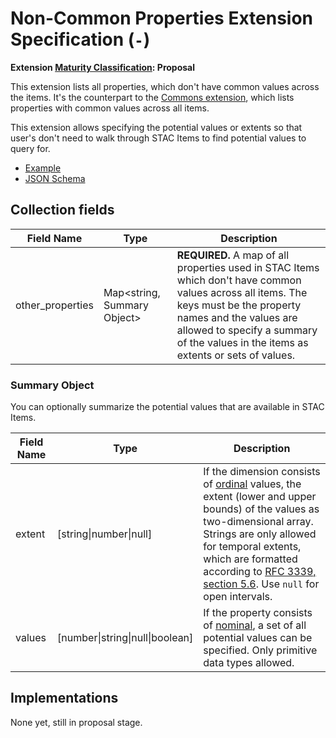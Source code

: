# Non-Common Properties Extension Specification (`-`)

**Extension [Maturity Classification](../README.md#extension-maturity): Proposal**

This extension lists all properties, which don't have common values across the items. It's the counterpart to the [Commons extension](../commons/), which lists properties with common values across all items.

This extension allows specifying the potential values or extents so that user's don't need to walk through STAC Items to find potential values to query for. 

- [Example](example.json)
- [JSON Schema](schema.json)

## Collection fields

| Field Name       | Type                        | Description                                                  |
| ---------------- | --------------------------- | ------------------------------------------------------------ |
| other_properties | Map<string, Summary Object> | **REQUIRED.** A map of all properties used in STAC Items which don't have common values across all items. The keys must be the property names and the values are allowed to specify a summary of the values in the items as extents or sets of values. |

### Summary Object

You can optionally summarize the potential values that are available in STAC Items. 

| Field Name | Type                            | Description |
| ---------- | ------------------------------- | ----------- |
| extent     | [string\|number\|null]          | If the dimension consists of [ordinal](https://en.wikipedia.org/wiki/Level_of_measurement#Ordinal_scale) values, the extent (lower and upper bounds) of the values as two-dimensional array. Strings are only allowed for temporal extents, which are formatted according to [RFC 3339, section 5.6](https://tools.ietf.org/html/rfc3339#section-5.6). Use `null` for open intervals. |
| values     | [number\|string\|null\|boolean] | If the property consists of [nominal](https://en.wikipedia.org/wiki/Level_of_measurement#Nominal_level), a set of all potential values can be specified. Only primitive data types allowed. |

## Implementations

None yet, still in proposal stage.
